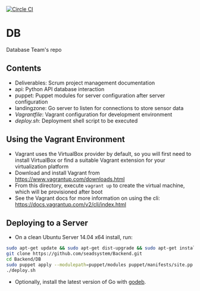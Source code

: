 [![Circle CI](https://circleci.com/gh/seadsystem/Backend.svg?style=shield)](https://circleci.com/gh/seadsystem/Backend)

DB
==

Database Team's repo

## Contents ##
 * Deliverables: Scrum project management documentation
 * api: Python API database interaction
 * puppet: Puppet modules for server configuration
   after server configuration
 * landingzone: Go server to listen for connections to
   store sensor data
 * _Vagrantfile_: Vagrant configuration for development
   environment
 * _deploy.sh_: Deployment shell script to be executed

## Using the Vagrant Environment ##
 * Vagrant uses the VirtualBox provider by default, so
   you will first need to install VirtualBox or find
   a suitable Vagrant extension for your virtualization
   platform
 * Download and install Vagrant from
   https://www.vagrantup.com/downloads.html
 * From this directory, execute `vagrant up` to create
   the virtual machine, which will be provisioned
   after boot
 * See the Vagrant docs for more information on using the
   cli: https://docs.vagrantup.com/v2/cli/index.html

## Deploying to a Server
 * On a clean Ubuntu Server 14.04 x64 install, run:
```sh
sudo apt-get update && sudo apt-get dist-upgrade && sudo apt-get install git puppet
git clone https://github.com/seadsystem/Backend.git
cd Backend/DB
sudo puppet apply --modulepath=puppet/modules puppet/manifests/site.pp
./deploy.sh
```
 * Optionally, install the latest version of Go with [godeb](http://blog.labix.org/2013/06/15/in-flight-deb-packages-of-go).
